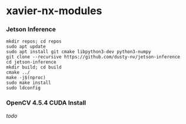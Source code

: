 # xavier-nx-modules

### Jetson Inference

```
mkdir repos; cd repos
sudo apt update
sudo apt install git cmake libpython3-dev python3-numpy
git clone --recursive https://github.com/dusty-nv/jetson-inference
cd jetson-inference
mkdir build; cd build
cmake ../
make -j$(nproc)
sudo make install
sudo ldconfig
```

### OpenCV 4.5.4 CUDA Install

_todo_
